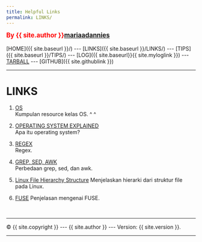 ```yaml
---
title: Helpful Links
permalink: LINKS/
---
```

<span style="color:red; font-weight:bold; font-size:larger;">By {{ site.author }}[mariaadannies](https://github.com/mariaadannies/os222)</span>
<br><br>
[HOME]({{ site.baseurl }}/) ---
[LINKS]({{ site.baseurl }}/LINKS/) ---
[TIPS]({{ site.baseurl }}/TIPS/) ---
[LOG]({{ site.baseurl}}{{ site.myloglink }}) ---
[TARBALL](SandBox/mariaadannies.tar.xz) ---
[GITHUB]({{ site.githublink }})
<br>
<hr>

# LINKS

1. [OS](https://os.vlsm.org/)<br>
Kumpulan resource kelas OS. ^ ^

2. [OPERATING SYSTEM EXPLAINED](https://www.guru99.com/operating-system-tutorial.html)<br>
Apa itu operating system?

3. [REGEX](https://www.sitepoint.com/learn-regex/)<br>
Regex.

4. [GREP, SED, AWK](https://www.baeldung.com/linux/grep-sed-awk-differences/)<br>
Perbedaan grep, sed, dan awk.

4. [Linux File Hierarchy Structure](https://www.geeksforgeeks.org/linux-file-hierarchy-structure/)
Menjelaskan hierarki dari struktur file pada Linux.

5. [FUSE](https://www.kernel.org/doc/html/latest/filesystems/fuse.html)
Penjelasan mengenai FUSE.

<br>
<hr>
&copy; {{ site.copyright }} --- {{ site.author }} --- Version: {{ site.version }}.
<hr>
<br>
